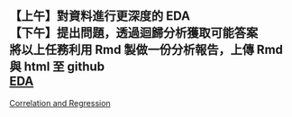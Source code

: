 【上午】對資料進行更深度的 EDA<br />
【下午】提出問題，透過迴歸分析獲取可能答案<br />
將以上任務利用 Rmd 製做一份分析報告，上傳 Rmd 與 html 至 github<br />
[EDA](https://yangkailing.github.io/example/week4/lab1.html)
---
[Correlation and Regression]()
